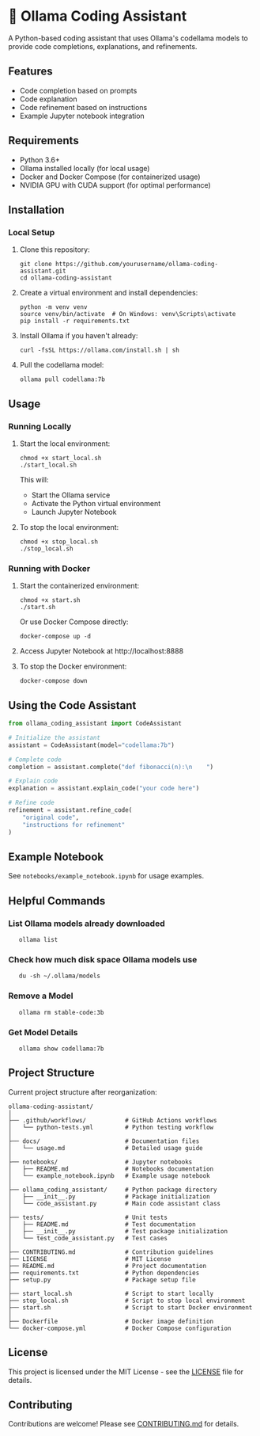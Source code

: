 # 🤖 Ollama Coding Assistant

A Python-based coding assistant that uses Ollama's codellama models to provide code completions, explanations, and refinements.

## Features

- Code completion based on prompts
- Code explanation
- Code refinement based on instructions
- Example Jupyter notebook integration

## Requirements

- Python 3.6+
- Ollama installed locally (for local usage)
- Docker and Docker Compose (for containerized usage)
- NVIDIA GPU with CUDA support (for optimal performance)

## Installation

### Local Setup

1. Clone this repository:
   ```
   git clone https://github.com/yourusername/ollama-coding-assistant.git
   cd ollama-coding-assistant
   ```

2. Create a virtual environment and install dependencies:
   ```
   python -m venv venv
   source venv/bin/activate  # On Windows: venv\Scripts\activate
   pip install -r requirements.txt
   ```

3. Install Ollama if you haven't already:
   ```
   curl -fsSL https://ollama.com/install.sh | sh
   ```

4. Pull the codellama model:
   ```
   ollama pull codellama:7b
   ```

## Usage

### Running Locally

1. Start the local environment:
   ```
   chmod +x start_local.sh
   ./start_local.sh
   ```

   This will:
   - Start the Ollama service
   - Activate the Python virtual environment
   - Launch Jupyter Notebook

2. To stop the local environment:
   ```
   chmod +x stop_local.sh
   ./stop_local.sh
   ```

### Running with Docker

1. Start the containerized environment:
   ```
   chmod +x start.sh
   ./start.sh
   ```

   Or use Docker Compose directly:
   ```
   docker-compose up -d
   ```

2. Access Jupyter Notebook at http://localhost:8888

3. To stop the Docker environment:
   ```
   docker-compose down
   ```

## Using the Code Assistant

```python
from ollama_coding_assistant import CodeAssistant

# Initialize the assistant
assistant = CodeAssistant(model="codellama:7b")

# Complete code
completion = assistant.complete("def fibonacci(n):\n    ")

# Explain code
explanation = assistant.explain_code("your code here")

# Refine code
refinement = assistant.refine_code(
    "original code",
    "instructions for refinement"
)
```

## Example Notebook

See `notebooks/example_notebook.ipynb` for usage examples.


## Helpful Commands

### List Ollama models already downloaded
   ```
      ollama list
   ```

### Check how much disk space Ollama models use
   ```
      du -sh ~/.ollama/models
   ```
### Remove a Model
   ```
      ollama rm stable-code:3b
   ```

### Get Model Details
   ``` 
      ollama show codellama:7b
   ```

## Project Structure

Current project structure after reorganization:

```
ollama-coding-assistant/
│
├── .github/workflows/           # GitHub Actions workflows
│   └── python-tests.yml         # Python testing workflow
│
├── docs/                        # Documentation files
│   └── usage.md                 # Detailed usage guide
│
├── notebooks/                   # Jupyter notebooks 
│   ├── README.md                # Notebooks documentation
│   └── example_notebook.ipynb   # Example usage notebook
│
├── ollama_coding_assistant/     # Python package directory
│   ├── __init__.py              # Package initialization
│   └── code_assistant.py        # Main code assistant class
│
├── tests/                       # Unit tests
│   ├── README.md                # Test documentation
│   ├── __init__.py              # Test package initialization
│   └── test_code_assistant.py   # Test cases
│
├── CONTRIBUTING.md              # Contribution guidelines
├── LICENSE                      # MIT License
├── README.md                    # Project documentation
├── requirements.txt             # Python dependencies
├── setup.py                     # Package setup file
│
├── start_local.sh               # Script to start locally
├── stop_local.sh                # Script to stop local environment
├── start.sh                     # Script to start Docker environment
│
├── Dockerfile                   # Docker image definition
└── docker-compose.yml           # Docker Compose configuration
```

## License

This project is licensed under the MIT License - see the [LICENSE](LICENSE) file for details.

## Contributing

Contributions are welcome! Please see [CONTRIBUTING.md](CONTRIBUTING.md) for details.